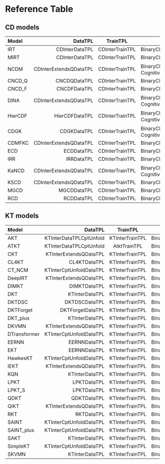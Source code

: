 # Reference Table

## CD models

| Model   |               DataTPL |    TrainTPL    | EvalTPL                                               |
| :------ | ---------------------: | :-------------: | ------------------------------------------------------ |
| IRT     |         CDInterDataTPL | CDInterTrainTPL | BinaryClassificationEvalTPL                            |
| MIRT    |         CDInterDataTPL | CDInterTrainTPL | BinaryClassificationEvalTPL                            |
| NCDM    | CDInterExtendsQDataTPL | CDInterTrainTPL | BinaryClassificationEvalTPL、CognitiveDiagnosisEvalTPL |
| CNCD_Q  |           CNCDQDataTPL | CDInterTrainTPL | BinaryClassificationEvalTPL                            |
| CNCD_F  |           CNCDFDataTPL | CDInterTrainTPL | BinaryClassificationEvalTPL                            |
| DINA    | CDInterExtendsQDataTPL | CDInterTrainTPL | BinaryClassificationEvalTPL、CognitiveDiagnosisEvalTPL |
| HierCDF |         HierCDFDataTPL | CDInterTrainTPL | BinaryClassificationEvalTPL、CognitiveDiagnosisEvalTPL |
| CDGK    |            CDGKDataTPL | CDInterTrainTPL | BinaryClassificationEvalTPL、CognitiveDiagnosisEvalTPL |
| CDMFKC  | CDInterExtendsQDataTPL | CDInterTrainTPL | BinaryClassificationEvalTPL                            |
| ECD     |             ECDDataTPL | CDInterTrainTPL | BinaryClassificationEvalTPL                            |
| IRR     |             IRRDataTPL | CDInterTrainTPL | BinaryClassificationEvalTPL                            |
| KaNCD   | CDInterExtendsQDataTPL | CDInterTrainTPL | BinaryClassificationEvalTPL、CognitiveDiagnosisEvalTPL |
| KSCD    | CDInterExtendsQDataTPL | CDInterTrainTPL | BinaryClassificationEvalTPL                            |
| MGCD    |            MGCDDataTPL | CDInterTrainTPL | BinaryClassificationEvalTPL                            |
| RCD     |             RCDDataTPL | CDInterTrainTPL | BinaryClassificationEvalTPL                            |

## KT models

| Model        |                DataTPL |    TrainTPL    | EvalTPL                    |
| :----------- | ----------------------: | :-------------: | --------------------------- |
| AKT          | KTInterDataTPLCptUnfold | KTInterTrainTPL | BinaryClassificationEvalTPL |
| ATKT         | KTInterDataTPLCptUnfold |  AtktTrainTPL   | BinaryClassificationEvalTPL |
| CKT          |  KTInterExtendsQDataTPL | KTInterTrainTPL | BinaryClassificationEvalTPL |
| CL4KT        |            CL4KTDataTPL | KTInterTrainTPL | BinaryClassificationEvalTPL |
| CT_NCM       | KTInterCptUnfoldDataTPL | KTInterTrainTPL | BinaryClassificationEvalTPL |
| DeepIRT     |  KTInterExtendsQDataTPL | KTInterTrainTPL | BinaryClassificationEvalTPL |
| DIMKT        |            DIMKTDataTPL | KTInterTrainTPL | BinaryClassificationEvalTPL |
| DKT          |          KTInterDataTPL | KTInterTrainTPL | BinaryClassificationEvalTPL |
| DKTDSC      |           DKTDSCDataTPL | KTInterTrainTPL | BinaryClassificationEvalTPL |
| DKTForget   |        DKTForgetDataTPL | KTInterTrainTPL | BinaryClassificationEvalTPL |
| DKT_plus         |          KTInterDataTPL | KTInterTrainTPL | BinaryClassificationEvalTPL |
| DKVMN        |  KTInterExtendsQDataTPL | KTInterTrainTPL | BinaryClassificationEvalTPL |
| DTransformer | KTInterCptUnfoldDataTPL | KTInterTrainTPL | BinaryClassificationEvalTPL |
| EERNN        |            EERNNDataTPL | KTInterTrainTPL | BinaryClassificationEvalTPL |
| EKT          |            EERNNDataTPL | KTInterTrainTPL | BinaryClassificationEvalTPL |
| HawkesKT     | KTInterCptUnfoldDataTPL | KTInterTrainTPL | BinaryClassificationEvalTPL |
| IEKT         |  KTInterExtendsQDataTPL | KTInterTrainTPL | BinaryClassificationEvalTPL |
| KQN          |          KTInterDataTPL | KTInterTrainTPL | BinaryClassificationEvalTPL |
| LPKT         |             LPKTDataTPL | KTInterTrainTPL | BinaryClassificationEvalTPL |
| LPKT_S       |             LPKTDataTPL | KTInterTrainTPL | BinaryClassificationEvalTPL |
| QDKT         |             QDKTDataTPL | KTInterTrainTPL | BinaryClassificationEvalTPL |
| QIKT         |  KTInterExtendsQDataTPL | KTInterTrainTPL | BinaryClassificationEvalTPL |
| RKT          |              RKTDataTPL | KTInterTrainTPL | BinaryClassificationEvalTPL |
| SAINT        | KTInterCptUnfoldDataTPL | KTInterTrainTPL | BinaryClassificationEvalTPL |
| SAINT_plus       | KTInterCptUnfoldDataTPL | KTInterTrainTPL | BinaryClassificationEvalTPL |
| SAKT         |          KTInterDataTPL | KTInterTrainTPL | BinaryClassificationEvalTPL |
| SimpleKT     | KTInterCptUnfoldDataTPL | KTInterTrainTPL | BinaryClassificationEvalTPL |
| SKVMN        |          KTInterDataTPL | KTInterTrainTPL | BinaryClassificationEvalTPL |
